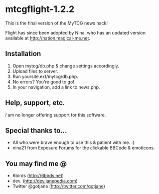 mtcgflight-1.2.2
================

This is the final version of the MyTCG news hack!

Flight has since been adopted by Nina, who has an updated version available at http://nation.magical-me.net.

## Installation
 1. Open mytcg/db.php & change settings accordingly.
 2. Upload files to server.
 3. Run yoursite.ext/mytcg/db.php.
 4. No errors? You're good to go!
 5. In your navigation, add a link to news.php.

## Help, support, etc.
*I* am no longer offering support for this software.

## Special thanks to...
 - All who were brave enough to use this & patient with me. :}
 - nina21 from Exposure Forums for the clickable BBCode & emoticons.

## You may find me @
  - 6birds (http://6birds.net)
  - dev. (http://dev.janepedia.com)
  - Twitter @gotjane (http://twitter.com/gotjane)
